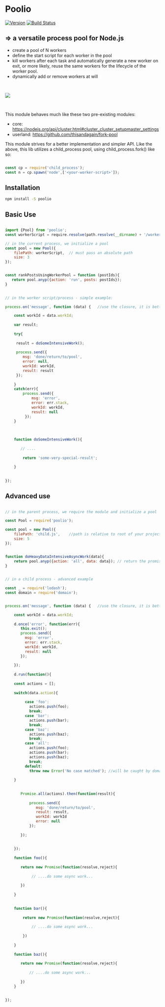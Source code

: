 # Poolio

[![Version](https://img.shields.io/npm/v/poolio.svg?colorB=green)](https://www.npmjs.com/package/poolio)
[![Build Status](https://travis-ci.org/ORESoftware/poolio.svg?branch=master)](https://travis-ci.org/ORESoftware/poolio)


##  => a versatile process pool for Node.js

* create a pool of N workers
* define the start script for each worker in the pool
* kill workers after each task and automatically generate a new worker on exit, or more likely, reuse the same
workers for the lifecycle of the worker pool.
* dynamically add or remove workers at will

<br>

<a href="https://nodei.co/npm/poolio/"><img src="https://nodei.co/npm/poolio.png?downloads=true&downloadRank=true&stars=true"></a>

<br>

This module behaves much like these two pre-existing modules:

* core: https://nodejs.org/api/cluster.html#cluster_cluster_setupmaster_settings
* userland: https://github.com/thisandagain/fork-pool

This module strives for a better implementation and simpler API. Like the above,
this lib utilizes a child_process pool, using child_process.fork() like so: 


```javascript

const cp = require('child_process');
const n = cp.spawn('node',['<your-worker-script>']);

```

## Installation

```bash
npm install -S poolio
```

## Basic Use

```js

import {Pool} from 'poolio';
const workerScript = require.resolve(path.resolve(__dirname) + '/worker.js');

// in the current process, we initialize a pool
const pool = new Pool({
    filePath: workerScript,  // must pass an absolute path
    size: 3
});


const rankPostsUsingWorkerPool = function (postIds){
   return pool.anyp({action: 'run', posts: postIds});
}
       

// in the worker script/process - simple example:

process.on('message', function (data) {   //use the closure, it is better that way

    const workId = data.workId;
    
    var result;
    
    try{
    
     result = doSomeIntensiveWork();
     
     process.send({
        msg: 'done/return/to/pool',
        error: null,
        workId: workId,
        result: result
     });
     
    }
    catch(err){
        process.send({
            msg: 'error',
            error: err.stack,
            workId: workId,
            result: null
         });
    }
    
    
    
    function doSomeIntensiveWork(){
    
       // ....
    
        return 'some-very-special-result';
    
    }
    
    
});


```

## Advanced use

```js

// in the parent process, we require the module and initialize a pool

const Pool = require('poolio');

const pool = new Pool({
    filePath: 'child.js',    //path is relative to root of your project
    size: 5
});


function doHeavyDataIntensiveAsyncWork(data){
    return pool.anyp({action: 'all', data: data}); // return the promise
}
       

// in a child process - advanced example

const _ = require('lodash');
const domain = require('domain');


process.on('message', function (data) {   //use the closure, it is better that way

    const workId = data.workId;
    
    d.once('error', function(err){
       this.exit();
       process.send({
         msg: 'error',
         error: err.stack,
         workId: workId,
         result: null
       });
    
    });
    
    d.run(function(){
    
    const actions = [];
    
    switch(data.action){
    
         case 'foo':
           actions.push(foo);
           break;
         case 'bar':
           actions.push(bar);
           break;
         case 'baz':
           actions.push(baz);
           break;
         case 'all':
           actions.push(foo);
           actions.push(bar);
           actions.push(baz);
           break;
         default:
           throw new Error('No case matched'); //will be caught by domain.on('error')
    
    }
    
    
       Promise.all(actions).then(function(result){
       
           process.send({
              msg: 'done/return/to/pool',
              result: result,
              workId: workId
              error: null
           });
    
       });
    
    
    });
    
    function foo(){
       
       return new Promise(function(resolve,reject){
       
            // ....do some async work...
        
       })
       
    }
    
    
    function bar(){
    
        return new Promise(function(resolve,reject){
             
            // ....do some async work...
              
        })
    
    }
    
    function baz(){
    
       return new Promise(function(resolve,reject){
              
           // ....do some async work...
               
       })
    }
    
    
});


```

